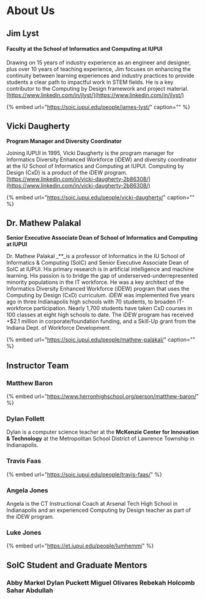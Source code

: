 # About Us

## **Jim Lyst**

#### Faculty at the School of Informatics and Computing at IUPUI

Drawing on 15 years of industry experience as an engineer and designer, plus over 10 years of teaching experience, Jim focuses on enhancing the continuity between learning experiences and industry practices to provide students a clear path to impactful work in STEM fields. He is a key contributor to the Computing by Design framework and project material. [https://www.linkedin.com/in/jlyst/](https://www.linkedin.com/in/jlyst/)

{% embed url="https://soic.iupui.edu/people/james-lyst/" caption="" %}

## Vicki Daugherty

**Program Manager and Diversity Coordinator**

Joining IUPUI in 1995, Vicki Daugherty is the program manager for Informatics Diversity Enhanced Workforce \(iDEW\) and diversity coordinator at the IU School of Informatics and Computing at IUPUI. Computing by Design \(CxD\) is a product of the iDEW program. [https://www.linkedin.com/in/vicki-daugherty-2b86308/](https://www.linkedin.com/in/vicki-daugherty-2b86308/)

{% embed url="https://soic.iupui.edu/people/vicki-daugherty/" caption="" %}

## Dr. Mathew Palakal

**Senior Executive Associate Dean of School of Informatics and Computing at IUPUI**

Dr. Mathew Palakal _\*\*_is a professor of Informatics in the IU School of Informatics & Computing \(SoIC\) and Senior Executive Associate Dean of SoIC at IUPUI. His primary research is in artificial intelligence and machine learning. His passion is to bridge the gap of underserved-underrepresented minority populations in the IT workforce. He was a key architect of the Informatics Diversity Enhanced Workforce \(iDEW\) program that uses the Computing by Design \(CxD\) curriculum. iDEW was implemented five years ago in three Indianapolis high schools with 70 students, to broaden IT-workforce participation. Nearly 1,700 students have taken CxD courses in 100 classes at eight high schools to date. The iDEW program has received +$2.1 million in corporate/foundation funding, and a Skill-Up grant from the Indiana Dept. of Workforce Development.

{% embed url="https://soic.iupui.edu/people/mathew-palakal/" caption="" %}

## Instructor Team

### Matthew Baron

{% embed url="https://www.herronhighschool.org/person/matthew-baron/" %}

### Dylan Follett

Dylan is a computer science teacher at the **McKenzie Center for Innovation & Technology** at the Metropolitan School District of Lawrence Township in Indianapolis.

### Travis Faas

{% embed url="https://soic.iupui.edu/people/travis-faas/" %}

### Angela Jones

Angela is the CT Instructional Coach at Arsenal Tech High School in Indianapolis and an experienced Computing by Design teacher as part of the iDEW program.

### Luke Jones

{% embed url="https://et.iupui.edu/people/lumhemmi" %}

## SoIC Student and Graduate Mentors

### Abby Markel Dylan Puckett Miguel Olivares Rebekah Holcomb Sahar Abdullah


